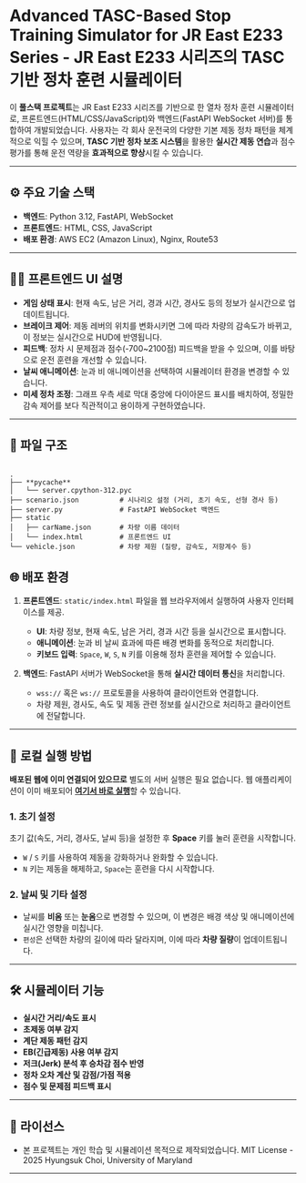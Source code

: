 
# Advanced TASC-Based Stop Training Simulator for JR East E233 Series - JR East E233 시리즈의 TASC 기반 정차 훈련 시뮬레이터

이 **풀스택 프로젝트**는 JR East E233 시리즈를 기반으로 한 열차 정차 훈련 시뮬레이터로,
프론트엔드(HTML/CSS/JavaScript)와 백엔드(FastAPI WebSocket 서버)를 통합하여 개발되었습니다.
사용자는 각 회사 운전국의 다양한 기본 제동 정차 패턴을 체계적으로 익힐 수 있으며,
**TASC 기반 정차 보조 시스템**을 활용한 **실시간 제동 연습**과 점수 평가를 통해 운전 역량을 **효과적으로 향상**시킬 수 있습니다.

---

## ⚙️ 주요 기술 스택
- **백엔드**: Python 3.12, FastAPI, WebSocket
- **프론트엔드**: HTML, CSS, JavaScript
- **배포 환경**: AWS EC2 (Amazon Linux), Nginx, Route53

---

## 👨‍💻 프론트엔드 UI 설명
- **게임 상태 표시**: 현재 속도, 남은 거리, 경과 시간, 경사도 등의 정보가 실시간으로 업데이트됩니다.
- **브레이크 제어**: 제동 레버의 위치를 변화시키면 그에 따라 차량의 감속도가 바뀌고, 이 정보는 실시간으로 HUD에 반영됩니다.
- **피드백**: 정차 시 문제점과 점수(-700~2100점) 피드백을 받을 수 있으며, 이를 바탕으로 운전 훈련을 개선할 수 있습니다.
- **날씨 애니메이션**: 눈과 비 애니메이션을 선택하여 시뮬레이터 환경을 변경할 수 있습니다.
- **미세 정차 조정**: 그래프 우측 세로 막대 중앙에 다이아몬드 표시를 배치하여, 정밀한 감속 제어를 보다 직관적이고 용이하게 구현하였습니다.

---

## 📂 파일 구조

```

.
├── **pycache**
│   └── server.cpython-312.pyc
├── scenario.json          # 시나리오 설정 (거리, 초기 속도, 선형 경사 등)
├── server.py              # FastAPI WebSocket 백엔드
├── static
│   ├── carName.json       # 차량 이름 데이터
│   └── index.html         # 프론트엔드 UI
└── vehicle.json           # 차량 제원 (질량, 감속도, 저항계수 등)

```

## 🌐 배포 환경


1. **프론트엔드**: `static/index.html` 파일을 웹 브라우저에서 실행하여 사용자 인터페이스를 제공.
    - **UI**: 차량 정보, 현재 속도, 남은 거리, 경과 시간 등을 실시간으로 표시합니다.
    - **애니메이션**: 눈과 비 날씨 효과에 따른 배경 변화를 동적으로 처리합니다.
    - **키보드 입력**: `Space`, `W`, `S`, `N` 키를 이용해 정차 훈련을 제어할 수 있습니다.

2. **백엔드**: FastAPI 서버가 WebSocket을 통해 **실시간 데이터 통신**을 처리합니다.
    - `wss://` 혹은 `ws://` 프로토콜을 사용하여 클라이언트와 연결합니다.
    - 차량 제원, 경사도, 속도 및 제동 관련 정보를 실시간으로 처리하고 클라이언트에 전달합니다.

---

## 🚀 로컬 실행 방법

**배포된 웹에 이미 연결되어 있으므로** 별도의 서버 실행은 필요 없습니다. 웹 애플리케이션이 이미 배포되어 [**여기서 바로 실행**](http://18.222.103.182/)할 수 있습니다.

### 1. 초기 설정
초기 값(속도, 거리, 경사도, 날씨 등)을 설정한 후 **Space** 키를 눌러 훈련을 시작합니다.  
- `W` / `S` 키를 사용하여 제동을 강화하거나 완화할 수 있습니다.
- `N` 키는 제동을 해제하고, `Space`는 훈련을 다시 시작합니다.

### 2. 날씨 및 기타 설정
- 날씨를 **비옴** 또는 **눈옴**으로 변경할 수 있으며, 이 변경은 배경 색상 및 애니메이션에 실시간 영향을 미칩니다.
- `편성`은 선택한 차량의 길이에 따라 달라지며, 이에 따라 **차량 질량**이 업데이트됩니다.

---

## 🛠 시뮬레이터 기능
- **실시간 거리/속도 표시**
- **초제동 여부 감지**
- **계단 제동 패턴 감지**
- **EB(긴급제동) 사용 여부 감지**
- **저크(Jerk) 분석 후 승차감 점수 반영**
- **정차 오차 계산 및 감점/가점 적용**
- **점수 및 문제점 피드백 표시**

---

## 📄 라이선스
- 본 프로젝트는 개인 학습 및 시뮬레이션 목적으로 제작되었습니다.
MIT License - 2025 Hyungsuk Choi, University of Maryland
---
